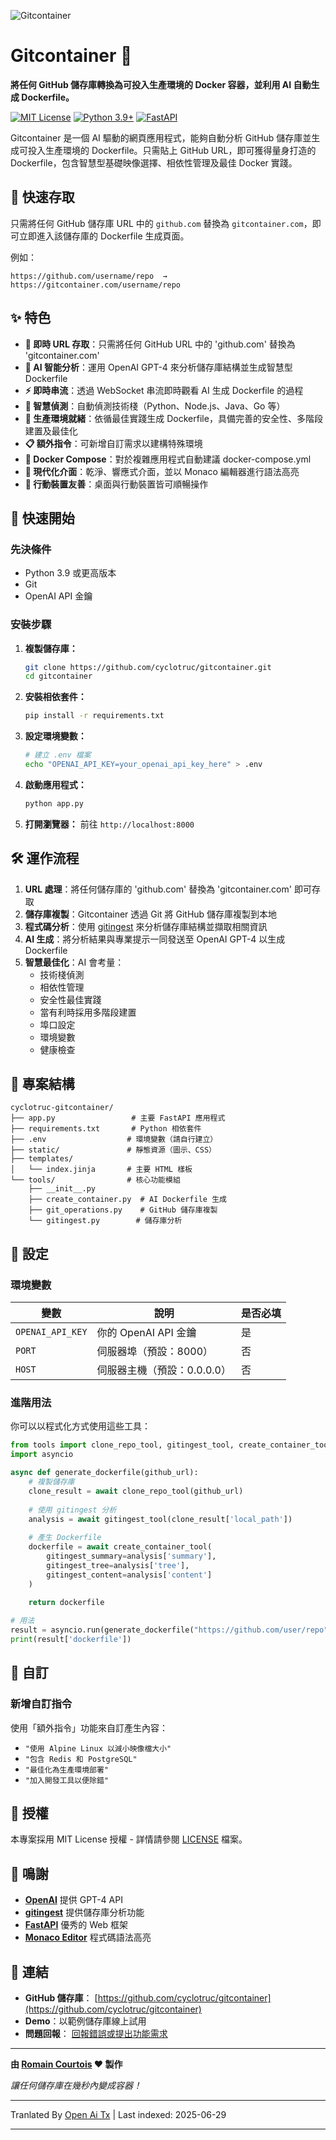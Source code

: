 ![Gitcontainer](https://raw.githubusercontent.com/cyclotruc/gitcontainer/main/docs/image.png)

# Gitcontainer 🐳

**將任何 GitHub 儲存庫轉換為可投入生產環境的 Docker 容器，並利用 AI 自動生成 Dockerfile。**

[![MIT License](https://img.shields.io/badge/License-MIT-green.svg)](https://choosealicense.com/licenses/mit/)
[![Python 3.9+](https://img.shields.io/badge/python-3.9+-blue.svg)](https://www.python.org/downloads/)
[![FastAPI](https://img.shields.io/badge/FastAPI-0.68+-00a393.svg)](https://fastapi.tiangolo.com/)

Gitcontainer 是一個 AI 驅動的網頁應用程式，能夠自動分析 GitHub 儲存庫並生成可投入生產環境的 Dockerfile。只需貼上 GitHub URL，即可獲得量身打造的 Dockerfile，包含智慧型基礎映像選擇、相依性管理及最佳 Docker 實踐。

## 🌟 快速存取

只需將任何 GitHub 儲存庫 URL 中的 `github.com` 替換為 `gitcontainer.com`，即可立即進入該儲存庫的 Dockerfile 生成頁面。

例如：
```
https://github.com/username/repo  →  https://gitcontainer.com/username/repo
```

## ✨ 特色

- **🔄 即時 URL 存取**：只需將任何 GitHub URL 中的 'github.com' 替換為 'gitcontainer.com'
- **🤖 AI 智能分析**：運用 OpenAI GPT-4 來分析儲存庫結構並生成智慧型 Dockerfile
- **⚡ 即時串流**：透過 WebSocket 串流即時觀看 AI 生成 Dockerfile 的過程
- **🎯 智慧偵測**：自動偵測技術棧（Python、Node.js、Java、Go 等）
- **🔧 生產環境就緒**：依循最佳實踐生成 Dockerfile，具備完善的安全性、多階段建置及最佳化
- **📋 額外指令**：可新增自訂需求以建構特殊環境
- **📄 Docker Compose**：對於複雜應用程式自動建議 docker-compose.yml
- **🎨 現代化介面**：乾淨、響應式介面，並以 Monaco 編輯器進行語法高亮
- **📱 行動裝置友善**：桌面與行動裝置皆可順暢操作

## 🚀 快速開始

### 先決條件

- Python 3.9 或更高版本
- Git
- OpenAI API 金鑰

### 安裝步驟

1. **複製儲存庫：**
   ```bash
   git clone https://github.com/cyclotruc/gitcontainer.git
   cd gitcontainer
   ```

2. **安裝相依套件：**
   ```bash
   pip install -r requirements.txt
   ```

3. **設定環境變數：**
   ```bash
   # 建立 .env 檔案
   echo "OPENAI_API_KEY=your_openai_api_key_here" > .env
   ```

4. **啟動應用程式：**
   ```bash
   python app.py
   ```

5. **打開瀏覽器：**
   前往 `http://localhost:8000`

## 🛠️ 運作流程

1. **URL 處理**：將任何儲存庫的 'github.com' 替換為 'gitcontainer.com' 即可存取
2. **儲存庫複製**：Gitcontainer 透過 Git 將 GitHub 儲存庫複製到本地
3. **程式碼分析**：使用 [gitingest](https://github.com/cyclotruc/gitingest) 來分析儲存庫結構並擷取相關資訊
4. **AI 生成**：將分析結果與專業提示一同發送至 OpenAI GPT-4 以生成 Dockerfile
5. **智慧最佳化**：AI 會考量：
   - 技術棧偵測
   - 相依性管理
   - 安全性最佳實踐
   - 當有利時採用多階段建置
   - 埠口設定
   - 環境變數
   - 健康檢查

## 📁 專案結構

```
cyclotruc-gitcontainer/
├── app.py                 # 主要 FastAPI 應用程式
├── requirements.txt       # Python 相依套件
├── .env                  # 環境變數（請自行建立）
├── static/               # 靜態資源（圖示、CSS）
├── templates/
│   └── index.jinja       # 主要 HTML 樣板
└── tools/                # 核心功能模組
    ├── __init__.py
    ├── create_container.py  # AI Dockerfile 生成
    ├── git_operations.py    # GitHub 儲存庫複製
    └── gitingest.py        # 儲存庫分析
```

## 🔧 設定

### 環境變數

| 變數 | 說明 | 是否必填 |
|------|------|----------|
| `OPENAI_API_KEY` | 你的 OpenAI API 金鑰 | 是 |
| `PORT` | 伺服器埠（預設：8000） | 否 |
| `HOST` | 伺服器主機（預設：0.0.0.0） | 否 |

### 進階用法

你可以以程式化方式使用這些工具：

```python
from tools import clone_repo_tool, gitingest_tool, create_container_tool
import asyncio

async def generate_dockerfile(github_url):
    # 複製儲存庫
    clone_result = await clone_repo_tool(github_url)
    
    # 使用 gitingest 分析
    analysis = await gitingest_tool(clone_result['local_path'])
    
    # 產生 Dockerfile
    dockerfile = await create_container_tool(
        gitingest_summary=analysis['summary'],
        gitingest_tree=analysis['tree'],
        gitingest_content=analysis['content']
    )
    
    return dockerfile

# 用法
result = asyncio.run(generate_dockerfile("https://github.com/user/repo"))
print(result['dockerfile'])
```

## 🎨 自訂

### 新增自訂指令

使用「額外指令」功能來自訂產生內容：

- `"使用 Alpine Linux 以減小映像檔大小"`
- `"包含 Redis 和 PostgreSQL"`
- `"最佳化為生產環境部署"`
- `"加入開發工具以便除錯"`

## 📝 授權

本專案採用 MIT License 授權 - 詳情請參閱 [LICENSE](LICENSE) 檔案。

## 🙏 鳴謝

- **[OpenAI](https://openai.com/)** 提供 GPT-4 API
- **[gitingest](https://github.com/cyclotruc/gitingest)** 提供儲存庫分析功能
- **[FastAPI](https://fastapi.tiangolo.com/)** 優秀的 Web 框架
- **[Monaco Editor](https://microsoft.github.io/monaco-editor/)** 程式碼語法高亮

## 🔗 連結

- **GitHub 儲存庫**： [https://github.com/cyclotruc/gitcontainer](https://github.com/cyclotruc/gitcontainer)
- **Demo**：以範例儲存庫線上試用
- **問題回報**： [回報錯誤或提出功能需求](https://github.com/cyclotruc/gitcontainer/issues)

---

**由 [Romain Courtois](https://github.com/cyclotruc) ❤️ 製作**

*讓任何儲存庫在幾秒內變成容器！*

---

Tranlated By [Open Ai Tx](https://github.com/OpenAiTx/OpenAiTx) | Last indexed: 2025-06-29

---